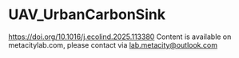# UAV_UrbanCarbonSink
https://doi.org/10.1016/j.ecolind.2025.113380
Content is available on metacitylab.com, please contact via lab.metacity@outlook.com
